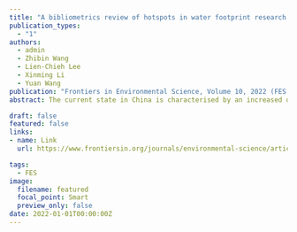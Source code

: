 ```yaml
---
title: "A bibliometrics review of hotspots in water footprint research based on co-words network analysis" 
publication_types:
  - "1"
authors:
  - admin
  - Zhibin Wang
  - Lien-Chieh Lee
  - Xinming Li
  - Yuan Wang
publication: "Frontiers in Environmental Science, Volume 10, 2022 (FES 2022)"
abstract: The current state in China is characterised by an increased demand for renewable electricity due to energy shortage and emission reduction targets. This study utilises the contingent valuation method (CVM) to investigate provincial residents' willingness to pay (WTP) for renewable electricity and employs the geographically weighted regression (GWR) model to analyse the spatial heterogeneity of influencing factors. The average WTP for renewable electricity among Chinese residents is 0.85 yuan/kWh, surpassing the current electricity price of 0.5 yuan/kWh. Reducing air pollution and the occurrence of haze is prioritised by residents (66.89%), followed by saving fossil energy and avoiding energy crises (10.09%), and reducing carbon emission and mitigating climate change (22.04%). Chinese residents pay more attention to the immediate impacts of renewable electricity on personal well-being and quality of life. Factors such as economic status, education background, air quality, health concerns, and environmental crisis awareness significantly influence WTP, with spatial disparities further compounding these effects. Sensitivity to economic level and air quality was observed in the southeast, while the southwest showed sensitivity to air quality, and the northwest exhibited sensitivity to environmental awareness. These findings suggest that residents' adoption of renewable electricity could partially alleviate China's funding gap in this sector. Recognising the factors that shape WTP provides a strategic pathway to enhance residents' financial support for renewable electricity initiatives.

draft: false
featured: false
links:
- name: Link
  url: https://www.frontiersin.org/journals/environmental-science/articles/10.3389/fenvs.2022.1027936/full

tags:
  - FES
image:
  filename: featured
  focal_point: Smart
  preview_only: false
date: 2022-01-01T00:00:00Z
---
```

